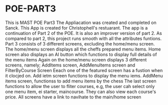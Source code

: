 # POE-PART3
This is MAST POE Part3
The Appliacation was created and completed on Sanck.
This App is created for Christophell's restuarant.
The app is a continuation of Part 2 of the POE.
It is also an improver version of part 2.
As compared to part 2, this project runs smooth with all the attributes funtions.
Part 3 consists of 3 different screens, excluding the home/menu screen.
The home/menu screen displays all the cheffs prepared menu items.
Home screen also displays an AI button which functions to display full details of the menu items
Again on the home/menu screen displays 3 different screens, namely; AddItems screen, AddMenuItems screen and FilterByCourse Screen
Eeach one of the featured screen has a fustion when it clocjed on.
Add ietm screen functions to display the menu iems.
AddMenu items screen, functionss to add menu items by the chess
The last screen functions to allow the user to fliter courses, e.g, the user cah select only one menu item, ei starter, maincourse.
They can also view each course's price.
All screens have a link to navihate to the main/home screen
